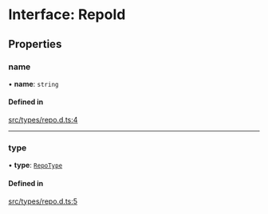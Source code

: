 # Interface: RepoId

## Properties

### name

• **name**: `string`

#### Defined in

[src/types/repo.d.ts:4](https://github.com/huggingface/huggingface.js/blob/548425e/packages/hub/src/types/repo.d.ts#L4)

___

### type

• **type**: [`RepoType`](../modules.md#repotype)

#### Defined in

[src/types/repo.d.ts:5](https://github.com/huggingface/huggingface.js/blob/548425e/packages/hub/src/types/repo.d.ts#L5)
